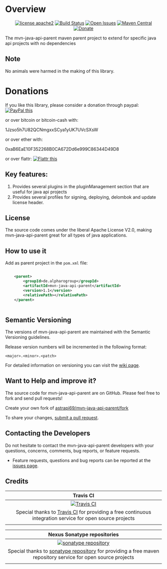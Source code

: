 # Overview

<div align="center">

[![license apache2](https://img.shields.io/badge/license-apache2-blue.svg)](http://www.apache.org/licenses/LICENSE-2.0)
[![Build Status](https://travis-ci.org/astrapi69/mvn-java-api-parent.svg?branch=master)](https://travis-ci.org/astrapi69/mvn-java-api-parent)
[![Open Issues](https://img.shields.io/github/issues/astrapi69/mvn-java-api-parent.svg?style=flat)](https://github.com/astrapi69/mvn-java-api-parent/issues) 
[![Maven Central](https://maven-badges.herokuapp.com/maven-central/de.alpharogroup/mvn-java-api-parent/badge.svg)](https://maven-badges.herokuapp.com/maven-central/de.alpharogroup/mvn-java-api-parent)
[![Donate](https://img.shields.io/badge/donate-❤-ff2244.svg)](https://www.paypal.com/cgi-bin/webscr?cmd=_s-xclick&hosted_button_id=GVBTWLRAZ7HB8)

</div>

The mvn-java-api-parent maven parent project to extend for specific java api projects with no dependencies

## Note

No animals were harmed in the making of this library.

# Donations

If you like this library, please consider a donation through paypal: <a href="https://www.paypal.com/cgi-bin/webscr?cmd=_s-xclick&hosted_button_id=B37J9DZF6G9ZC" target="_blank">
<img src="https://www.paypalobjects.com/en_US/GB/i/btn/btn_donateCC_LG.gif" alt="PayPal this" title="PayPal – The safer, easier way to pay online!" border="0" />
</a>

or over bitcoin or bitcoin-cash with:

1Jzso5h7U82QCNmgxxSCya1yUK7UVcSXsW

or over ether with:

0xaB6EaE10F352268B0CA672Dd6e999C86344D49D8

or over flattr: <a href="https://flattr.com/submit/auto?fid=r7vp62&url=https%3A%2F%2Fgithub.com%2Fastrapi69%2Fmvn-java-api-parent" target="_blank">
<img src="http://button.flattr.com/flattr-badge-large.png" alt="Flattr this" title="Flattr this" border="0">
</a>

## Key features:

1. Provides several plugins in the pluginManagement section that are useful for java api projects
3. Provides several profiles for signing, deploying, delombok and update license header.

## License

The source code comes under the liberal Apache License V2.0, making mvn-java-api-parent great for all types of java applications.

## How to use it

Add as parent project in the `pom.xml` file:

```xml

	<parent>
		<groupId>de.alpharogroup</groupId>
		<artifactId>mvn-java-api-parent</artifactId>
		<version>1.1</version>
		<relativePath></relativePath>
	</parent>	
	
```

## Semantic Versioning

The versions of mvn-java-api-parent are maintained with the Semantic Versioning guidelines.

Release version numbers will be incremented in the following format:

`<major>.<minor>.<patch>`

For detailed information on versioning you can visit the [wiki page](https://github.com/lightblueseas/mvn-parent-projects/wiki/Semantic-Versioning).
	

## Want to Help and improve it? ###

The source code for mvn-java-api-parent are on GitHub. Please feel free to fork and send pull requests!

Create your own fork of [astrapi69/mvn-java-api-parent/fork](https://github.com/astrapi69/mvn-java-api-parent/fork)

To share your changes, [submit a pull request](https://github.com/astrapi69/mvn-java-api-parent/pull/new/develop).

## Contacting the Developers

Do not hesitate to contact the mvn-java-api-parent developers with your questions, concerns, comments, bug reports, or feature requests.
- Feature requests, questions and bug reports can be reported at the [issues page](https://github.com/astrapi69/mvn-java-api-parent/issues).

## Credits

|**Travis CI**|
|     :---:      |
|[![Travis CI](https://travis-ci.com/images/logos/TravisCI-Full-Color.png)](https://coveralls.io/github/astrapi69/mvn-java-api-parent?branch=master)|
|Special thanks to [Travis CI](https://travis-ci.org) for providing a free continuous integration service for open source projects|
|     <img width=1000/>     |

|**Nexus Sonatype repositories**|
|     :---:      |
|[![sonatype repository](https://img.shields.io/nexus/r/https/oss.sonatype.org/de.alpharogroup/mvn-java-api-parent.svg?style=for-the-badge)](https://oss.sonatype.org/index.html#nexus-search;gav~de.alpharogroup~mvn-java-api-parent~~~)|
|Special thanks to [sonatype repository](https://www.sonatype.com) for providing a free maven repository service for open source projects|
|     <img width=1000/>     |


